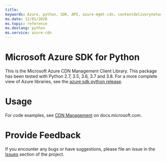 ```yaml
---
title: 
keywords: Azure, python, SDK, API, azure-mgmt-cdn, contentdeliverynetwork
ms.date: 12/01/2020
ms.topic: reference
ms.devlang: python
ms.service: azure-cdn
---
```

# Microsoft Azure SDK for Python

This is the Microsoft Azure CDN Management Client Library.
This package has been tested with Python 2.7, 3.5, 3.6, 3.7 and 3.8.
For a more complete view of Azure libraries, see the [azure sdk python release](https://aka.ms/azsdk/python/all).


# Usage

For code examples, see [CDN Management](https://docs.microsoft.com/python/api/overview/azure/cdn)
on docs.microsoft.com.


# Provide Feedback

If you encounter any bugs or have suggestions, please file an issue in the
[Issues](https://github.com/Azure/azure-sdk-for-python/issues)
section of the project.




